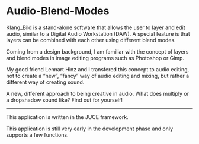 # Audio-Blend-Modes

Klang_Bild is a stand-alone software that allows the user to layer and edit audio, similar to a Digital Audio Workstation (DAW).
A special feature is that layers can be combined with each other using different blend modes.

Coming from a design background, I am familiar with the concept of layers and blend modes in image editing programs such as Photoshop or Gimp.

My good friend Lennart Hinz and I transfered this concept to audio editing, not to create a “new”, “fancy” way of audio editing and mixing, but rather a different way of creating sound.

A new, different approach to being creative in audio.
What does multiply or a dropshadow sound like?
Find out for yourself!

---

This application is written in the JUCE framework.

This application is still very early in the development phase and only supports a few functions.
